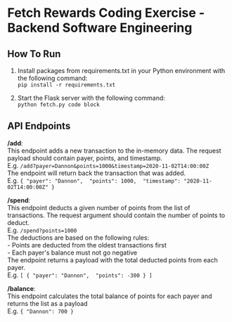# Fetch Rewards Coding Exercise - Backend Software Engineering
## How To Run
1. Install packages from requirements.txt in your Python environment with the following command:\
`pip install -r requirements.txt`

2. Start the Flask server with the following command:\
`python fetch.py code block`


## API Endpoints
**/add**: \
This endpoint adds a new transaction to the in-memory data. The request payload should contain payer, points, and timestamp. \
  E.g.  `/add?payer=Dannon&points=1000&timestamp=2020-11-02T14:00:00Z`\
The endpoint will return back the transaction that was added.\
  E.g.  `{
    "payer": "Dannon", 
    "points": 1000, 
    "timestamp": "2020-11-02T14:00:00Z"
  }`

**/spend**: \
This endpoint deducts a given number of points from the list of transactions. The request argument should contain the number of points to deduct.\
E.g. `/spend?points=1000` \
The deductions are based on the following rules:\
    - Points are deducted from the oldest transactions first\
    - Each payer's balance must not go negative\
The endpoint returns a payload with the total deducted points from each payer.\
E.g.  `[
        {
          "payer": "Dannon", 
          "points": -300
        }
      ]`  
      
**/balance**: \
This endpoint calculates the total balance of points for each payer and returns the list as a payload\
E.g. `{
        "Dannon": 700
      }`

